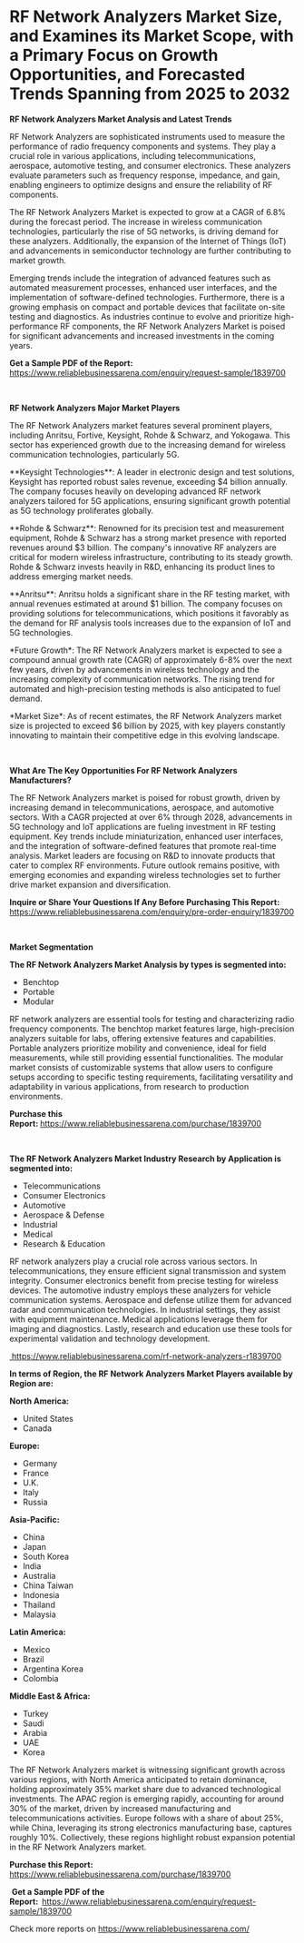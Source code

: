 <p><h1>RF Network Analyzers Market Size, and Examines its Market Scope, with a Primary Focus on Growth Opportunities, and Forecasted Trends Spanning from 2025 to 2032</h1></p><p><strong>RF Network Analyzers Market Analysis and Latest Trends</strong></p>
<p><p>RF Network Analyzers are sophisticated instruments used to measure the performance of radio frequency components and systems. They play a crucial role in various applications, including telecommunications, aerospace, automotive testing, and consumer electronics. These analyzers evaluate parameters such as frequency response, impedance, and gain, enabling engineers to optimize designs and ensure the reliability of RF components.</p><p>The RF Network Analyzers Market is expected to grow at a CAGR of 6.8% during the forecast period. The increase in wireless communication technologies, particularly the rise of 5G networks, is driving demand for these analyzers. Additionally, the expansion of the Internet of Things (IoT) and advancements in semiconductor technology are further contributing to market growth.</p><p>Emerging trends include the integration of advanced features such as automated measurement processes, enhanced user interfaces, and the implementation of software-defined technologies. Furthermore, there is a growing emphasis on compact and portable devices that facilitate on-site testing and diagnostics. As industries continue to evolve and prioritize high-performance RF components, the RF Network Analyzers Market is poised for significant advancements and increased investments in the coming years.</p></p>
<p><strong>Get a Sample PDF of the Report:&nbsp;</strong> <a href="https://www.reliablebusinessarena.com/enquiry/request-sample/1839700?utm_campaign=3214&utm_medium=2&utm_source=Github&utm_content=ia&utm_term=10042025&utm_id=rf-network-analyzers">https://www.reliablebusinessarena.com/enquiry/request-sample/1839700</a></p>
<p>&nbsp;</p>
<p><strong>RF Network Analyzers Major Market Players</strong></p>
<p><p>The RF Network Analyzers market features several prominent players, including Anritsu, Fortive, Keysight, Rohde & Schwarz, and Yokogawa. This sector has experienced growth due to the increasing demand for wireless communication technologies, particularly 5G.</p><p>**Keysight Technologies**: A leader in electronic design and test solutions, Keysight has reported robust sales revenue, exceeding $4 billion annually. The company focuses heavily on developing advanced RF network analyzers tailored for 5G applications, ensuring significant growth potential as 5G technology proliferates globally.</p><p>**Rohde & Schwarz**: Renowned for its precision test and measurement equipment, Rohde & Schwarz has a strong market presence with reported revenues around $3 billion. The company's innovative RF analyzers are critical for modern wireless infrastructure, contributing to its steady growth. Rohde & Schwarz invests heavily in R&D, enhancing its product lines to address emerging market needs.</p><p>**Anritsu**: Anritsu holds a significant share in the RF testing market, with annual revenues estimated at around $1 billion. The company focuses on providing solutions for telecommunications, which positions it favorably as the demand for RF analysis tools increases due to the expansion of IoT and 5G technologies.</p><p>*Future Growth*: The RF Network Analyzers market is expected to see a compound annual growth rate (CAGR) of approximately 6-8% over the next few years, driven by advancements in wireless technology and the increasing complexity of communication networks. The rising trend for automated and high-precision testing methods is also anticipated to fuel demand.</p><p>*Market Size*: As of recent estimates, the RF Network Analyzers market size is projected to exceed $6 billion by 2025, with key players constantly innovating to maintain their competitive edge in this evolving landscape.</p></p>
<p>&nbsp;</p>
<p><strong>What Are The Key Opportunities For RF Network Analyzers Manufacturers?</strong></p>
<p><p>The RF Network Analyzers market is poised for robust growth, driven by increasing demand in telecommunications, aerospace, and automotive sectors. With a CAGR projected at over 6% through 2028, advancements in 5G technology and IoT applications are fueling investment in RF testing equipment. Key trends include miniaturization, enhanced user interfaces, and the integration of software-defined features that promote real-time analysis. Market leaders are focusing on R&D to innovate products that cater to complex RF environments. Future outlook remains positive, with emerging economies and expanding wireless technologies set to further drive market expansion and diversification.</p></p>
<p><strong>Inquire or Share Your Questions If Any Before Purchasing This Report:</strong> <a href="https://www.reliablebusinessarena.com/enquiry/pre-order-enquiry/1839700?utm_campaign=3214&utm_medium=2&utm_source=Github&utm_content=ia&utm_term=10042025&utm_id=rf-network-analyzers">https://www.reliablebusinessarena.com/enquiry/pre-order-enquiry/1839700</a></p>
<p>&nbsp;</p>
<p><strong>Market Segmentation</strong></p>
<p><strong>The RF Network Analyzers Market Analysis by types is segmented into:</strong></p>
<p><ul><li>Benchtop</li><li>Portable</li><li>Modular</li></ul></p>
<p><p>RF network analyzers are essential tools for testing and characterizing radio frequency components. The benchtop market features large, high-precision analyzers suitable for labs, offering extensive features and capabilities. Portable analyzers prioritize mobility and convenience, ideal for field measurements, while still providing essential functionalities. The modular market consists of customizable systems that allow users to configure setups according to specific testing requirements, facilitating versatility and adaptability in various applications, from research to production environments.</p></p>
<p><strong>Purchase this Report:&nbsp;</strong><a href="https://www.reliablebusinessarena.com/purchase/1839700?utm_campaign=3214&utm_medium=2&utm_source=Github&utm_content=ia&utm_term=10042025&utm_id=rf-network-analyzers">https://www.reliablebusinessarena.com/purchase/1839700</a></p>
<p>&nbsp;</p>
<p><strong>The RF Network Analyzers Market Industry Research by Application is segmented into:</strong></p>
<p><ul><li>Telecommunications</li><li>Consumer Electronics</li><li>Automotive</li><li>Aerospace & Defense</li><li>Industrial</li><li>Medical</li><li>Research & Education</li></ul></p>
<p><p>RF network analyzers play a crucial role across various sectors. In telecommunications, they ensure efficient signal transmission and system integrity. Consumer electronics benefit from precise testing for wireless devices. The automotive industry employs these analyzers for vehicle communication systems. Aerospace and defense utilize them for advanced radar and communication technologies. In industrial settings, they assist with equipment maintenance. Medical applications leverage them for imaging and diagnostics. Lastly, research and education use these tools for experimental validation and technology development.</p></p>
<p><a href="https://www.reliablebusinessarena.com/rf-network-analyzers-r1839700?utm_campaign=3214&utm_medium=2&utm_source=Github&utm_content=ia&utm_term=10042025&utm_id=rf-network-analyzers">&nbsp;https://www.reliablebusinessarena.com/rf-network-analyzers-r1839700</a></p>
<p><strong>In terms of Region, the RF Network Analyzers Market Players available by Region are:</strong></p>
<p>
    <p> <strong> North America: </strong>
        <ul>
            <li>United States</li>
            <li>Canada</li>
        </ul>
        </p> 
    <p> <strong> Europe: </strong>
        <ul>
            <li>Germany</li>
            <li>France</li>
            <li>U.K.</li>
            <li>Italy</li>
            <li>Russia</li>
        </ul>
        </p> 
    <p> <strong> Asia-Pacific: </strong>
        <ul>
            <li>China</li>
            <li>Japan</li>
            <li>South Korea</li>
            <li>India</li>
            <li>Australia</li>
            <li>China Taiwan</li>
            <li>Indonesia</li>
            <li>Thailand</li>
            <li>Malaysia</li>
        </ul>
        </p> 
    <p> <strong> Latin America: </strong>
        <ul>
            <li>Mexico</li>
            <li>Brazil</li>
            <li>Argentina Korea</li>
            <li>Colombia</li>
        </ul>
        </p> 
    <p> <strong> Middle East & Africa: </strong>
        <ul>
            <li>Turkey</li>
            <li>Saudi</li>
            <li>Arabia</li>
            <li>UAE</li>
            <li>Korea</li>
        </ul>
    </p>
    </p>
<p><p>The RF Network Analyzers market is witnessing significant growth across various regions, with North America anticipated to retain dominance, holding approximately 35% market share due to advanced technological investments. The APAC region is emerging rapidly, accounting for around 30% of the market, driven by increased manufacturing and telecommunications activities. Europe follows with a share of about 25%, while China, leveraging its strong electronics manufacturing base, captures roughly 10%. Collectively, these regions highlight robust expansion potential in the RF Network Analyzers market.</p></p>
<p><strong>Purchase this Report: </strong><a href="https://www.reliablebusinessarena.com/purchase/1839700?utm_campaign=3214&utm_medium=2&utm_source=Github&utm_content=ia&utm_term=10042025&utm_id=rf-network-analyzers">https://www.reliablebusinessarena.com/purchase/1839700</a></p>
<p>&nbsp;<strong>Get a Sample PDF of the Report:&nbsp;&nbsp;</strong><a href="https://www.reliablebusinessarena.com/enquiry/request-sample/1839700?utm_campaign=3214&utm_medium=2&utm_source=Github&utm_content=ia&utm_term=10042025&utm_id=rf-network-analyzers">https://www.reliablebusinessarena.com/enquiry/request-sample/1839700</a></p>
<p><strong></strong></p>
<p>Check more reports on <a href="https://www.reliablebusinessarena.com/?utm_campaign=3214&utm_medium=2&utm_source=Github&utm_content=ia&utm_term=10042025&utm_id=rf-network-analyzers">https://www.reliablebusinessarena.com/</a></p>